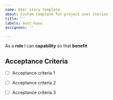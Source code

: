 ```yaml
---
name: User story template
about: Custom template for project user stories
title: ''
labels: must-have
assignees: ''

---
```


As a **role** I can **capability** so that **benefit**


## Acceptance Criteria

- [ ] Acceptance criteria 1

- [ ] Acceptance criteria 2

- [ ] Acceptance criteria 3

